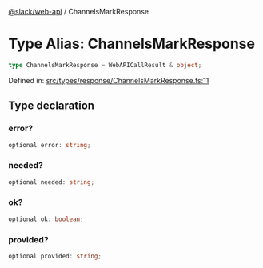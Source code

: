 [@slack/web-api](../index.md) / ChannelsMarkResponse

# Type Alias: ChannelsMarkResponse

```ts
type ChannelsMarkResponse = WebAPICallResult & object;
```

Defined in: [src/types/response/ChannelsMarkResponse.ts:11](https://github.com/slackapi/node-slack-sdk/blob/main/packages/web-api/src/types/response/ChannelsMarkResponse.ts#L11)

## Type declaration

### error?

```ts
optional error: string;
```

### needed?

```ts
optional needed: string;
```

### ok?

```ts
optional ok: boolean;
```

### provided?

```ts
optional provided: string;
```
